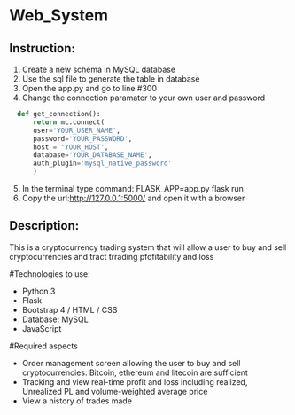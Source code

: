 # Web_System

## Instruction: 
1) Create a new schema in MySQL database
2) Use the sql file to generate the table in database
3) Open the app.py and go to line #300
4) Change the connection paramater to your own user and password
```python
  def get_connection():
      return mc.connect(
      user='YOUR_USER_NAME',
      password='YOUR_PASSWORD',
      host = 'YOUR_HOST',
      database='YOUR_DATABASE_NAME',
      auth_plugin='mysql_native_password'
      )
```
5) In the terminal type command: FLASK_APP=app.py flask run
6) Copy the url:http://127.0.0.1:5000/ and open it with a browser 



## Description:

This is a cryptocurrency trading system that will allow a user to buy and sell cryptocurrencies and tract trrading pfofitability and loss

#Technologies to use:
- Python 3
- Flask
- Bootstrap 4 / HTML / CSS
- Database: MySQL
- JavaScript

#Required aspects
- Order management screen allowing the user to buy and sell cryptocurrencies: Bitcoin, ethereum and litecoin are sufficient
- Tracking and view real-time profit and loss including realized, Unrealized PL and volume-weighted average price
- View a history of trades made


